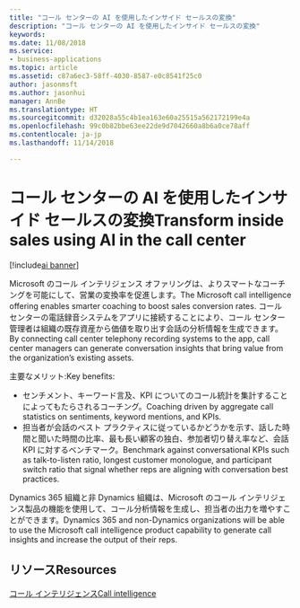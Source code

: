 ```yaml
---
title: "コール センターの AI を使用したインサイド セールスの変換"
description: "コール センターの AI を使用したインサイド セールスの変換"
keywords: 
ms.date: 11/08/2018
ms.service:
- business-applications
ms.topic: article
ms.assetid: c87a6ec3-58ff-4030-8587-e0c8541f25c0
author: jasonmsft
ms.author: jasonhui
manager: AnnBe
ms.translationtype: HT
ms.sourcegitcommit: d32028a55c4b1ea163e60a25515a562172199e4a
ms.openlocfilehash: 99c0b82bbe63ee22de9d7042660a8b6a0ce78aff
ms.contentlocale: ja-jp
ms.lasthandoff: 11/14/2018

---
```


# <a name="transform-inside-sales-using-ai-in-the-call-center"></a><span data-ttu-id="9c03b-103">コール センターの AI を使用したインサイド セールスの変換</span><span class="sxs-lookup"><span data-stu-id="9c03b-103">Transform inside sales using AI in the call center</span></span>

[!include[ai banner](../includes/ai.md)] 

<span data-ttu-id="9c03b-104">Microsoft のコール インテリジェンス オファリングは、よりスマートなコーチングを可能にして、営業の変換率を促進します。</span><span class="sxs-lookup"><span data-stu-id="9c03b-104">The Microsoft call intelligence offering enables smarter coaching to boost sales conversion rates.</span></span> <span data-ttu-id="9c03b-105">コール センターの電話録音システムをアプリに接続することにより、コール センター管理者は組織の既存資産から価値を取り出す会話の分析情報を生成できます。</span><span class="sxs-lookup"><span data-stu-id="9c03b-105">By connecting call center telephony recording systems to the app, call center managers can generate conversation insights that bring value from the organization’s existing assets.</span></span>

<span data-ttu-id="9c03b-106">主要なメリット:</span><span class="sxs-lookup"><span data-stu-id="9c03b-106">Key benefits:</span></span>

-   <span data-ttu-id="9c03b-107">センチメント、キーワード言及、KPI についてのコール統計を集計することによってもたらされるコーチング。</span><span class="sxs-lookup"><span data-stu-id="9c03b-107">Coaching driven by aggregate call statistics on sentiments, keyword mentions, and KPIs.</span></span> 
-   <span data-ttu-id="9c03b-108">担当者が会話のベスト プラクティスに従っているかどうかを示す、話した時間と聞いた時間の比率、最も長い顧客の独白、参加者切り替え率など、会話 KPI に対するベンチマーク。</span><span class="sxs-lookup"><span data-stu-id="9c03b-108">Benchmark against conversational KPIs such as talk-to-listen ratio, longest customer monologue, and participant switch ratio that signal whether reps are aligning with conversation best practices.</span></span>

<span data-ttu-id="9c03b-109">Dynamics 365 組織と非 Dynamics 組織は、Microsoft のコール インテリジェンス製品の機能を使用して、コール分析情報を生成し、担当者の出力を増やすことができます。</span><span class="sxs-lookup"><span data-stu-id="9c03b-109">Dynamics 365 and non-Dynamics organizations will be able to use the Microsoft call intelligence product capability to generate call insights and increase the output of their reps.</span></span>

## <a name="resources"></a><span data-ttu-id="9c03b-110">リソース</span><span class="sxs-lookup"><span data-stu-id="9c03b-110">Resources</span></span>

[<span data-ttu-id="9c03b-111">コール インテリジェンス</span><span class="sxs-lookup"><span data-stu-id="9c03b-111">Call intelligence</span></span>](https://docs.microsoft.com/dynamics365/ai/sales/call-intelligence)

